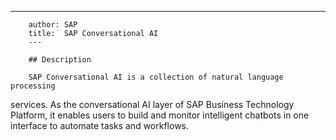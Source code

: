 ---
        author: SAP
        title:  SAP Conversational AI
        ---

        ## Description

        SAP Conversational AI is a collection of natural language processing
services. As the conversational AI layer of SAP Business Technology
Platform, it enables users to build and monitor intelligent chatbots
in one interface to automate tasks and workflows.
